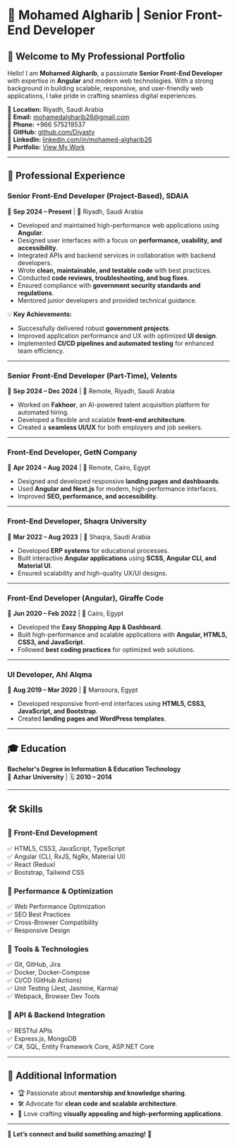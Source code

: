 # 🚀 Mohamed Algharib | Senior Front-End Developer

## 👋 Welcome to My Professional Portfolio

Hello! I am **Mohamed Algharib**, a passionate **Senior Front-End Developer** with expertise in **Angular** and modern web technologies. With a strong background in building scalable, responsive, and user-friendly web applications, I take pride in crafting seamless digital experiences.

📍 **Location:** Riyadh, Saudi Arabia  
📧 **Email:** [mohamedalgharib26@gmail.com](mailto:mohamedalgharib26@gmail.com)  
📱 **Phone:** +966 575219537  
🔗 **GitHub:** [github.com/Diyasty](https://github.com/Diyasty)  
🔗 **LinkedIn:** [linkedin.com/in/mohamed-algharib26](https://linkedin.com/in/mohamed-algharib26)  
🔗 **Portfolio:** [View My Work](https://portfolio-ec3f0.web.app/)  

---

## 💼 Professional Experience

### **Senior Front-End Developer (Project-Based), SDAIA**
📅 **Sep 2024 – Present** | 📍 Riyadh, Saudi Arabia

- Developed and maintained high-performance web applications using **Angular**.
- Designed user interfaces with a focus on **performance, usability, and accessibility**.
- Integrated APIs and backend services in collaboration with backend developers.
- Wrote **clean, maintainable, and testable code** with best practices.
- Conducted **code reviews, troubleshooting, and bug fixes**.
- Ensured compliance with **government security standards and regulations**.
- Mentored junior developers and provided technical guidance.

💡 **Key Achievements:**
- Successfully delivered robust **government projects**.
- Improved application performance and UX with optimized **UI design**.
- Implemented **CI/CD pipelines and automated testing** for enhanced team efficiency.

---

### **Senior Front-End Developer (Part-Time), Velents**
📅 **Sep 2024 – Dec 2024** | 📍 Remote, Riyadh, Saudi Arabia

- Worked on **Fakhoor**, an AI-powered talent acquisition platform for automated hiring.
- Developed a flexible and scalable **front-end architecture**.
- Created a **seamless UI/UX** for both employers and job seekers.

---

### **Front-End Developer, GetN Company**
📅 **Apr 2024 – Aug 2024** | 📍 Remote, Cairo, Egypt

- Designed and developed responsive **landing pages and dashboards**.
- Used **Angular and Next.js** for modern, high-performance interfaces.
- Improved **SEO, performance, and accessibility**.

---

### **Front-End Developer, Shaqra University**
📅 **Mar 2022 – Aug 2023** | 📍 Shaqra, Saudi Arabia

- Developed **ERP systems** for educational processes.
- Built interactive **Angular applications** using **SCSS, Angular CLI, and Material UI**.
- Ensured scalability and high-quality UX/UI designs.

---

### **Front-End Developer (Angular), Giraffe Code**
📅 **Jun 2020 – Feb 2022** | 📍 Cairo, Egypt

- Developed the **Easy Shopping App & Dashboard**.
- Built high-performance and scalable applications with **Angular, HTML5, CSS3, and JavaScript**.
- Followed **best coding practices** for optimized web solutions.

---

### **UI Developer, Ahl Alqma**
📅 **Aug 2019 – Mar 2020** | 📍 Mansoura, Egypt

- Developed responsive front-end interfaces using **HTML5, CSS3, JavaScript, and Bootstrap**.
- Created **landing pages and WordPress templates**.

---

## 🎓 Education

**Bachelor's Degree in Information & Education Technology**  
📍 **Azhar University** | 🗓️ **2010 – 2014**

---

## 🛠️ Skills

### 🔹 **Front-End Development**
✅ HTML5, CSS3, JavaScript, TypeScript  
✅ Angular (CLI, RxJS, NgRx, Material UI)  
✅ React (Redux)  
✅ Bootstrap, Tailwind CSS  

### 🔹 **Performance & Optimization**
✅ Web Performance Optimization  
✅ SEO Best Practices  
✅ Cross-Browser Compatibility  
✅ Responsive Design  

### 🔹 **Tools & Technologies**
✅ Git, GitHub, Jira  
✅ Docker, Docker-Compose  
✅ CI/CD (GitHub Actions)  
✅ Unit Testing (Jest, Jasmine, Karma)  
✅ Webpack, Browser Dev Tools  

### 🔹 **API & Backend Integration**
✅ RESTful APIs  
✅ Express.js, MongoDB  
✅ C#, SQL, Entity Framework Core, ASP.NET Core  

---

## 🌟 Additional Information

- 🏆 Passionate about **mentorship and knowledge sharing**.
- 🛠️ Advocate for **clean code and scalable architecture**.
- 🎨 Love crafting **visually appealing and high-performing applications**.

---

💬 **Let’s connect and build something amazing!** 🚀

